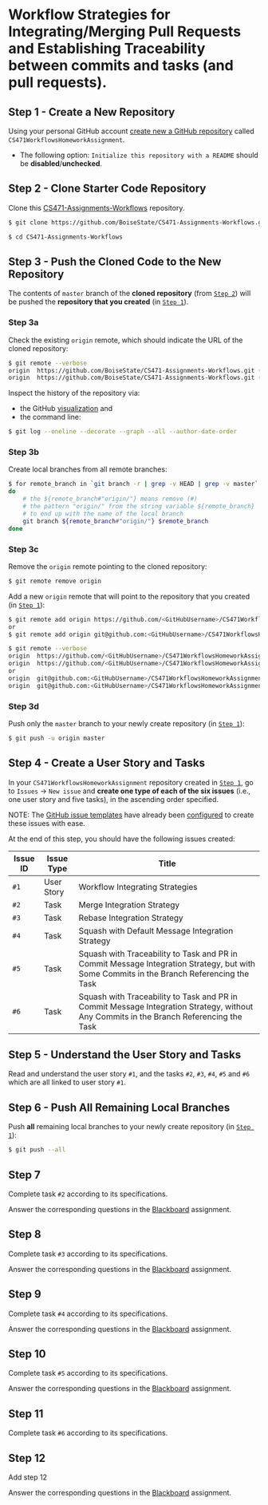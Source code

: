 # Workflow Strategies for Integrating/Merging Pull Requests and Establishing Traceability between commits and tasks (and pull requests).

## Step 1 - Create a New Repository
Using your personal GitHub account [create new a GitHub repository](https://github.com/new) called `CS471WorkflowsHomeworkAssignment`.
- The following option: `Initialize this repository with a README` should be **disabled**/**unchecked**.

## Step 2 - Clone Starter Code Repository
Clone this [CS471-Assignments-Workflows](https://github.com/BoiseState/CS471-Assignments-Workflows) repository.

```bash
$ git clone https://github.com/BoiseState/CS471-Assignments-Workflows.git

$ cd CS471-Assignments-Workflows
```

## Step 3 - Push the Cloned Code to the New Repository
The contents of `master` branch of the **cloned repository** (from [`Step 2`](#step-2)) will be pushed the **repository that you created** (in [`Step 1`](#step-1)).

### Step 3a
Check the existing `origin` remote, which should indicate the URL of the cloned repository:
```bash
$ git remote --verbose
origin  https://github.com/BoiseState/CS471-Assignments-Workflows.git (fetch)
origin  https://github.com/BoiseState/CS471-Assignments-Workflows.git (push)
```

Inspect the history of the repository via:
- the GitHub [visualization](https://github.com/BoiseState/CS471-Assignments-Workflows/network) and
- the command line:
```bash
$ git log --oneline --decorate --graph --all --author-date-order
```

### Step 3b
Create local branches from all remote branches:
```bash
$ for remote_branch in `git branch -r | grep -v HEAD | grep -v master`
do
    # the ${remote_branch#"origin/"} means remove (#)
    # the pattern "origin/" from the string variable ${remote_branch}
    # to end up with the name of the local branch
    git branch ${remote_branch#"origin/"} $remote_branch
done
```

### Step 3c
Remove the `origin` remote pointing to the cloned repository:
```bash
$ git remote remove origin
```

Add a new `origin` remote that will point to the repository that you created (in [`Step 1`](#step-1)):
```bash
$ git remote add origin https://github.com/<GitHubUsername>/CS471WorkflowsHomeworkAssignment.git
or
$ git remote add origin git@github.com:<GitHubUsername>/CS471WorkflowsHomeworkAssignment.git

$ git remote --verbose
origin  https://github.com/<GitHubUsername>/CS471WorkflowsHomeworkAssignment.git (fetch)
origin  https://github.com/<GitHubUsername>/CS471WorkflowsHomeworkAssignment.git (push)
or
origin  git@github.com:<GitHubUsername>/CS471WorkflowsHomeworkAssignment.git (fetch)
origin  git@github.com:<GitHubUsername>/CS471WorkflowsHomeworkAssignment.git (push)
```

### Step 3d
Push only the `master` branch to your newly create repository (in [`Step 1`](#step-1)):

```bash
$ git push -u origin master
```

## Step 4 - Create a User Story and Tasks
In your `CS471WorkflowsHomeworkAssignment` repository created in [`Step 1`](#step-1), go to `Issues` -> `New issue` and **create one type of each of the six issues** (i.e., one user story and five tasks), in the ascending order specified.

NOTE: The [GitHub issue templates](https://help.github.com/en/github/building-a-strong-community/configuring-issue-templates-for-your-repository) have already been [configured](.github/ISSUE_TEMPLATE) to create these issues with ease.

At the end of this step, you should have the following issues created:

Issue ID | Issue Type | Title
-------- | ---------- | -----
`#1`     | User Story | Workflow Integrating Strategies
`#2`     | Task       | Merge Integration Strategy
`#3`     | Task       | Rebase Integration Strategy
`#4`     | Task       | Squash with Default Message Integration Strategy
`#5`     | Task       | Squash with Traceability to Task and PR in Commit Message Integration Strategy, but with Some Commits in the Branch Referencing the Task
`#6`     | Task       | Squash with Traceability to Task and PR in Commit Message Integration Strategy, without Any Commits in the Branch Referencing the Task

## Step 5 - Understand the User Story and Tasks
Read and understand the user story `#1`, and the tasks `#2`, `#3`, `#4`, `#5` and `#6` which are all linked to user story `#1`.

## Step 6 - Push All Remaining Local Branches
Push **all** remaining local branches to your newly create repository (in [`Step 1`](#step-1)):
```bash
$ git push --all
```

## Step 7
Complete task `#2` according to its specifications.

Answer the corresponding questions in the [Blackboard](https://blackboard.boisestate.edu/) assignment.

## Step 8
Complete task `#3` according to its specifications.

Answer the corresponding questions in the [Blackboard](https://blackboard.boisestate.edu/) assignment.

## Step 9
Complete task `#4` according to its specifications.

Answer the corresponding questions in the [Blackboard](https://blackboard.boisestate.edu/) assignment.

## Step 10
Complete task `#5` according to its specifications.

Answer the corresponding questions in the [Blackboard](https://blackboard.boisestate.edu/) assignment.

## Step 11
Complete task `#6` according to its specifications.

## Step 12
Add step 12


Answer the corresponding questions in the [Blackboard](https://blackboard.boisestate.edu/) assignment.

